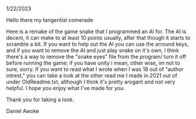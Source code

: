 1/22/2023

Hello there my tangential comerade

Here is a remake of the game snake that I programmed an AI for. The AI is decent, it can make to at least 10 points usually, after that though it starts to scramble a bit. If you want to help out the AI you can use the arround keys, and if you want to remove the AI and just play snake on it's own, I think there's a way to remove the "snake eyes" file from the program/ turn it off before running the game; if you have unity i mean, other wise, im not to sure, sorry. If you want to read what I wrote when I was 18 out of "author intrest," you can take a look at the other read me I made in 2021 out of under OldReadme.txt, although I think it's pretty arogant and not very helpful. I hope you enjoy what I've made for you. 

Thank you for taking a look.

Daniel Awoke
